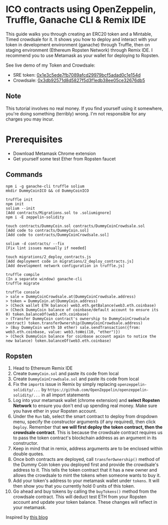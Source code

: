 # ICO contracts using OpenZeppelin, Truffle, Ganache CLI & Remix IDE
This guide walks you through creating an ERC20 token and a Mintable, Timed crowdsale for it. It shows you how to deploy and interact with your token in development environment (ganache) through Truffle, then on staging environment (Ethereum Ropsten Network) through Remix IDE. I recommend you to use Metamask as your wallet for deploying to Ropsten.

See live demo of my Token and Crowdsale:
- SRE token: [0x1e3c5ede7fb7089afcd29979bcf5adad0c1e154d](https://ropsten.etherscan.io/address/0x1e3c5ede7fb7089afcd29979bcf5adad0c1e154d)
- Crowdsale: [0x3db92571d8d5827f5d3f1edb38ee05ce32676db5](https://ropsten.etherscan.io/address/0x3db92571d8d5827f5d3f1edb38ee05ce32676db5)

## Note
This tutorial involves no real money. If you find yourself using it somewhere, you're doing something (terribly) wrong. I'm not responsible for any charges you may incur.

# Prerequisites
- Download Metamask Chrome extension
- Get yourself some test Ether from Ropsten faucet

## Commands
```
npm i -g ganache-cli truffle solium
mkdir DummyCoinICO && cd DummyCoinICO

truffle init
npm init
solium --init
[Add contracts/Migrations.sol to .soliumignore]
npm i -E zeppelin-solidity

touch contracts/DummyCoin.sol contracts/DummyCoinCrowdsale.sol
[Add code to contracts/DummyCoin.sol]
[Add code to contracts/DummyCoinCrowdsale.sol]

solium -d contracts/ --fix
[Fix lint issues manually if needed]

touch migrations/2_deploy_contracts.js
[Add deployment code in migrations/2_deploy_contracts.js]
[Add development network configuration in truffle.js]

truffle compile
(In a separate window) ganache-cli
truffle migrate

truffle console
> sale = DummyCoinCrowdsale.at(DummyCoinCrowdsale.address)
> token = DummyCoin.at(DummyCoin.address)
> (Check wallet ETH balance) web3.eth.getBalance(web3.eth.coinbase)
> (Check DummyCoin balance of coinbase/default account to ensure its 0) token.balanceOf(web3.eth.coinbase)
> (Transfer DummyCoin contract's ownership to DummyCoinCrowdsale contract) token.transferOwnership(DummyCoinCrowdsale.address)
> (Buy DummyCoin worth 10 ether) sale.sendTransaction({from: web3.eth.coinbase, value: web3.toWei(10, "ether")})
> (Check DummyCoin balance for coinbase account again to notice the new balance) token.balanceOf(web3.eth.coinbase)
```

## Ropsten
1. Head to Ethereum Remix IDE
2. Create `DummyCoin.sol` and paste its code from local
3. Create `DummyCoinCrowdsale.sol` and paste its code from local
4. Fix the `import`s issue in Remix by simply replacing `openzeppelin-solidity/...` by `https://github.com/OpenZeppelin/openzeppelin-solidity/...` in all import statements
5. Log into your metamask wallet (chrome extension) and **select Ropsten Network** to ensure you don't end up spending real money. Make sure you have ether in your Ropsten account.
5. Under the `Run` tab, select the smart contract to deploy from dropdown menu, specify the constructor arguments (if any required), then click `Deploy`. Remember that **we will first deploy the token contract, then the crowdsale contract**. This is because the crowdsale contract requires us to pass the token contract's blockchain address as an argument in its constructor.
6. Keep in mind that in remix, address arguments are to be enclosed within double quotes.
7. Once both contracts are deployed, call `transferOwnership()` method of the Dummy Coin token you deployed first and provide the crowdsale's address to it. This tells the token contract that it has a new owner and allows the crowdsale to mint the tokens when someone wants to buy it.
8. Add your token's address to your metamask wallet under `tokens`. It will then show you that you currently hold 0 units of this token.
8. Go ahead and buy tokens by calling the `buyTokens()` method from the crowdsale contract. This will deduct test ETH from your Ropsten account and update your token balance. These changes will reflect in your metamask.

Inspired by [this blog](https://blog.zeppelin.solutions/how-to-create-token-and-initial-coin-offering-contracts-using-truffle-openzeppelin-1b7a5dae99b6)
